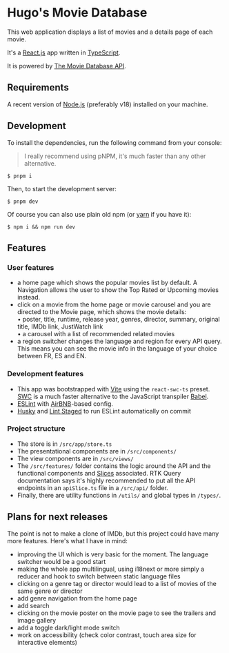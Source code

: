 # Hugo's Movie Database

This web application displays a list of movies and a details page of each movie.

It's a [React.js](https://reactjs.org/) app written in [TypeScript](https://www.typescriptlang.org/).

It is powered by [The Movie Database API](https://developers.themoviedb.org/3).

## Requirements

A recent version of [Node.js](https://nodejs.org/) (preferably v18) installed on your machine.

## Development

To install the dependencies, run the following command from your console:

> I really recommend using pNPM, it's much faster than any other alternative.

```
$ pnpm i
```

Then, to start the development server:

```
$ pnpm dev
```

Of course you can also use plain old npm (or [yarn](https://yarnpkg.com/) if you have it):

```
$ npm i && npm run dev
```

## Features

### User features

- a home page which shows the popular movies list by default. A Navigation allows the user to show the Top Rated or Upcoming movies instead.
- click on a movie from the home page or movie carousel and you are directed to the Movie page, which shows the movie details:<br>
    • poster, title, runtime, release year, genres, director, summary, original title, IMDb link, JustWatch link<br>
    • a carousel with a list of recommended related movies<br>
- a region switcher changes the language and region for every API query. This means you can see the movie info in the language of your choice between FR, ES and EN.

### Development features

- This app was bootstrapped with [Vite](https://vitejs.dev/) using the `react-swc-ts` preset. [SWC](https://swc.rs/) is a much faster alternative to the JavaScript transpiler [Babel](https://babeljs.io/).
- [ESLint](https://eslint.org/) with [AirBNB](https://www.npmjs.com/package/eslint-config-airbnb-typescript)-based config.
- [Husky](https://typicode.github.io/husky) and [Lint Staged](https://github.com/okonet/lint-staged) to run ESLint automatically on commit

### Project structure

- The store is in `/src/app/store.ts`
- The presentational components are in `/src/components/`
- The view components are in `/src/views/`
- The `/src/features/` folder contains the logic around the API and the functional components and [Slices](https://redux-toolkit.js.org/api/createslice) associated. RTK Query documentation says it's highly recommended to put all the API endpoints in an `apiSlice.ts` file in a `/src/api/` folder.
- Finally, there are utility functions in `/utils/` and global types in `/types/`.

## Plans for next releases

The point is not to make a clone of IMDb, but this project could have many more features. Here's what I have in mind:

- improving the UI which is very basic for the moment. The language switcher would be a good start
- making the whole app multilingual, using i18next or more simply a reducer and hook to switch between static language files
- clicking on a genre tag or director would lead to a list of movies of the same genre or director
- add genre navigation from the home page
- add search
- clicking on the movie poster on the movie page to see the trailers and image gallery
- add a toggle dark/light mode switch
- work on accessibility (check color contrast, touch area size for interactive elements)
